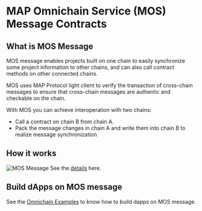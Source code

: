 # MAP Omnichain Service (MOS) Message Contracts

## What is MOS Message

MOS message enables projects built on one chain to easily synchronize some project information to other chains, and can also call contract methods on other connected chains.

MOS uses MAP Protocol light client to verify the transaction of cross-chain messages to ensure that cross-chain messages are authentic and checkable on the chain.

With MOS you can achieve interoperation with two chains:

- Call a contract on chain B from chain A.
- Pack the message changes in chain A and write them into chain B to realize message synchronization

## How it works

![MOS Message](https://1207039336-files.gitbook.io/~/files/v0/b/gitbook-x-prod.appspot.com/o/spaces%2FyIcmSuAZvrXpc5K8L7kz%2Fuploads%2Fgit-blob-ac1ad324c015b64d7161d1ff978b4e4d9d711394%2FcroosChainMessage.png?alt=media)
See the [details](https://docs.mapprotocol.io/develop/map-omnichain-service-mos/message/cross-chain-message) here.

## Build dApps on MOS message

See the [Omnichain Examples](https://github.com/mapprotocol/omnichain-examples) to know  how to build dapps on MOS message.
